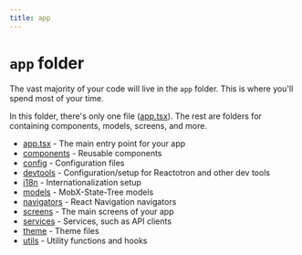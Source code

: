 ```yaml
---
title: app
---
```


# `app` folder

The vast majority of your code will live in the `app` folder. This is where you'll spend most of your time.

In this folder, there's only one file ([app.tsx](./app.tsx.md)). The rest are folders for containing components, models, screens, and more.

- [app.tsx](./app.tsx.md) - The main entry point for your app
- [components](./components/Components.md) - Reusable components
- [config](./config/Config.md) - Configuration files
- [devtools](./devtools/Devtools.md) - Configuration/setup for Reactotron and other dev tools
- [i18n](./i18n/Internationalization.md) - Internationalization setup
- [models](./models/Models.md) - MobX-State-Tree models
- [navigators](./navigators/Navigation.md) - React Navigation navigators
- [screens](./screens/Screens.md) - The main screens of your app
- [services](./services/Services.md) - Services, such as API clients
- [theme](./theme/Theming.md) - Theme files
- [utils](./utils/Utils.md) - Utility functions and hooks
